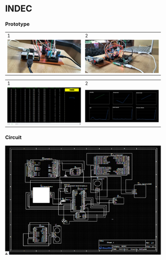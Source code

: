 # INDEC

### Prototype
<table>
  <tr>
    <td>1</td>
     <td>2</td>
      
  </tr>
  <tr>
    <td><img src="1.jpg"  </td>
    <td><img src="3.jpg"  ></td>
     
  </tr>
 </table>

<table>
  <tr>
    <td>1</td>
     <td>2</td>
    
  </tr>
  <tr>
    <td><img src="gs1.png"  </td>
    <td><img src="gs2.png"  ></td>
   
  </tr>
 </table>

 
 
 


### Circuit
![](cd2.png)
